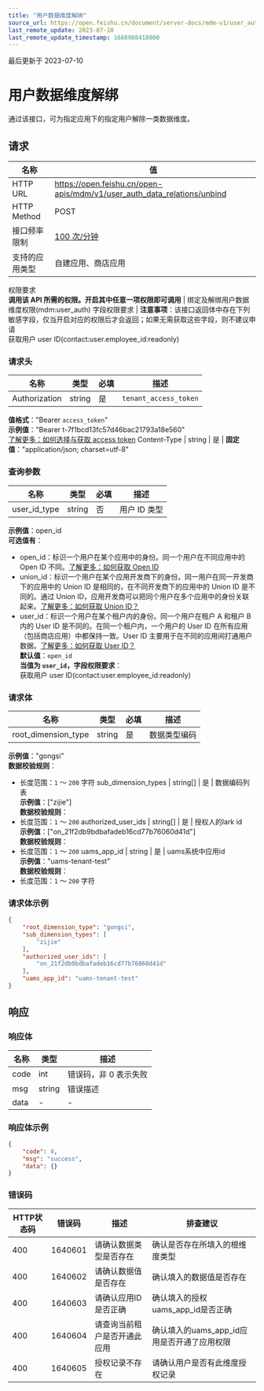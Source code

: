 ```yaml
---
title: "用户数据维度解绑"
source_url: https://open.feishu.cn/document/server-docs/mdm-v1/user_auth_data_relation/unbind
last_remote_update: 2023-07-10
last_remote_update_timestamp: 1688988418000
---
```

最后更新于 2023-07-10

# 用户数据维度解绑

通过该接口，可为指定应用下的指定用户解除一类数据维度。

## 请求
名称 | 值
---|---
HTTP URL | https://open.feishu.cn/open-apis/mdm/v1/user_auth_data_relations/unbind
HTTP Method | POST
接口频率限制 | [100 次/分钟](https://open.feishu.cn/document/ukTMukTMukTM/uUzN04SN3QjL1cDN)
支持的应用类型 | 自建应用、商店应用
权限要求  
            **调用该 API 所需的权限。开启其中任意一项权限即可调用** | 绑定及解绑用户数据维度权限(mdm:user_auth)
字段权限要求 | **注意事项**：该接口返回体中存在下列敏感字段，仅当开启对应的权限后才会返回；如果无需获取这些字段，则不建议申请  
        获取用户 user ID(contact:user.employee_id:readonly)

### 请求头

名称 | 类型 | 必填 | 描述
--- | --- | --- | ---
Authorization | string | 是 | `tenant_access_token`  
**值格式**："Bearer `access_token`"  
**示例值**："Bearer t-7f1bcd13fc57d46bac21793a18e560"  
[了解更多：如何选择与获取 access token](https://open.feishu.cn/document/uAjLw4CM/ugTN1YjL4UTN24CO1UjN/trouble-shooting/how-to-choose-which-type-of-token-to-use)
Content-Type | string | 是 | **固定值**："application/json; charset=utf-8"

### 查询参数

名称 | 类型 | 必填 | 描述
--- | --- | --- | ---
user_id_type | string | 否 | 用户 ID 类型  
**示例值**：open_id  
**可选值有**：  
- open_id：标识一个用户在某个应用中的身份。同一个用户在不同应用中的 Open ID 不同。[了解更多：如何获取 Open ID](https://open.feishu.cn/document/uAjLw4CM/ugTN1YjL4UTN24CO1UjN/trouble-shooting/how-to-obtain-openid)  
- union_id：标识一个用户在某个应用开发商下的身份。同一用户在同一开发商下的应用中的 Union ID 是相同的，在不同开发商下的应用中的 Union ID 是不同的。通过 Union ID，应用开发商可以把同个用户在多个应用中的身份关联起来。[了解更多：如何获取 Union ID？](https://open.feishu.cn/document/uAjLw4CM/ugTN1YjL4UTN24CO1UjN/trouble-shooting/how-to-obtain-union-id)  
- user_id：标识一个用户在某个租户内的身份。同一个用户在租户 A 和租户 B 内的 User ID 是不同的。在同一个租户内，一个用户的 User ID 在所有应用（包括商店应用）中都保持一致。User ID 主要用于在不同的应用间打通用户数据。[了解更多：如何获取 User ID？](https://open.feishu.cn/document/uAjLw4CM/ugTN1YjL4UTN24CO1UjN/trouble-shooting/how-to-obtain-user-id)  
**默认值**：`open_id`  
**当值为 `user_id`，字段权限要求**：  
获取用户 user ID(contact:user.employee_id:readonly)

### 请求体

名称 | 类型 | 必填 | 描述
--- | --- | --- | ---
root_dimension_type | string | 是 | 数据类型编码  
**示例值**："gongsi"  
**数据校验规则**：  
- 长度范围：`1` ～ `200` 字符
sub_dimension_types | string\[\] | 是 | 数据编码列表  
**示例值**：["zijie"]  
**数据校验规则**：  
- 长度范围：`1` ～ `200`
authorized_user_ids | string\[\] | 是 | 授权人的lark id  
**示例值**：["on_21f2db9bdbafadeb16cd77b76060d41d"]  
**数据校验规则**：  
- 长度范围：`1` ～ `200`
uams_app_id | string | 是 | uams系统中应用id  
**示例值**："uams-tenant-test"  
**数据校验规则**：  
- 长度范围：`1` ～ `200` 字符

### 请求体示例
```json
{
    "root_dimension_type": "gongsi",
    "sub_dimension_types": [
        "zijie"
    ],
    "authorized_user_ids": [
        "on_21f2db9bdbafadeb16cd77b76060d41d"
    ],
    "uams_app_id": "uams-tenant-test"
}
```

## 响应

### 响应体

名称 | 类型 | 描述
--- | --- | ---
code | int | 错误码，非 0 表示失败
msg | string | 错误描述
data | \- | \-

### 响应体示例
```json
{
    "code": 0,
    "msg": "success",
    "data": {}
}
```

### 错误码

HTTP状态码 | 错误码 | 描述 | 排查建议
--- | --- | --- | ---
400 | 1640601 | 请确认数据类型是否存在 | 确认是否存在所填入的根维度类型
400 | 1640602 | 请确认数据值是否存在 | 确认填入的数据值是否存在
400 | 1640603 | 请确认应用ID是否正确 | 确认填入的授权uams_app_id是否正确
400 | 1640604 | 请查询当前租户是否开通此应用 | 确认填入的uams_app_id应用是否开通了应用权限
400 | 1640605 | 授权记录不存在 | 请确认用户是否有此维度授权记录
